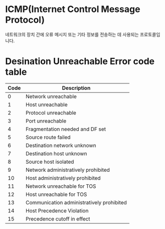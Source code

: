 # ICMP(Internet Control Message Protocol)
네트워크의 장치 간에 오류 메시지 또는 기타 정보를 전송하는 데 사용되는 프로토콜입니다.

# Desination Unreachable Error code table 
| Code 	| Description                               	|
|------	|-------------------------------------------	|
| 0    	| Network unreachable                       	|
| 1    	| Host unreachable                          	|
| 2    	| Protocol unreachable                      	|
| 3    	| Port unreachable                          	|
| 4    	| Fragmentation needed and DF set           	|
| 5    	| Source route failed                       	|
| 6    	| Destination network unknown               	|
| 7    	| Destination host unknown                  	|
| 8    	| Source host isolated                      	|
| 9    	| Network administratively prohibited       	|
| 10   	| Host administratively prohibited          	|
| 11   	| Network unreachable for TOS               	|
| 12   	| Host unreachable for TOS                  	|
| 13   	| Communication administratively prohibited 	|
| 14   	| Host Precedence Violation                 	|
| 15   	| Precedence cutoff in effect               	|
